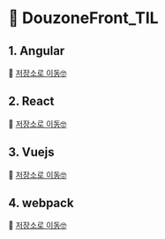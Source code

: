 # 📌 DouzoneFront_TIL

## 1. Angular

🔗 [저장소로 이동🤓](https://github.com/Dev-lemongrab/DouzoneFront_TIL/tree/main/front-angular)

## 2. React

🔗 [저장소로 이동🤓]()

## 3. Vuejs

🔗 [저장소로 이동🤓]()

## 4. webpack

🔗 [저장소로 이동🤓]()
